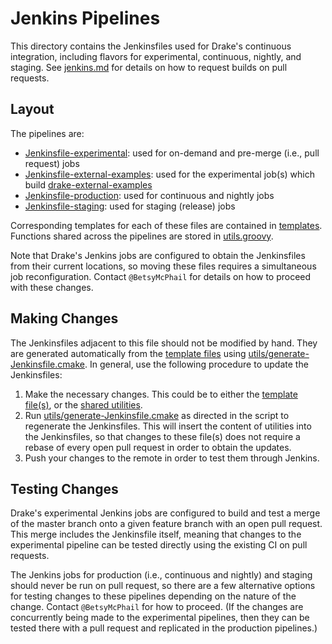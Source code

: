 # Jenkins Pipelines

This directory contains the Jenkinsfiles used for Drake's continuous
integration, including flavors for experimental, continuous, nightly, and
staging. See [jenkins.md](../doc/_pages/jenkins.md) for details on how to
request builds on pull requests.

## Layout

The pipelines are:

* [Jenkinsfile-experimental](./Jenkinsfile-experimental): used for on-demand
and pre-merge (i.e., pull request) jobs
* [Jenkinsfile-external-examples](./Jenkinsfile-external-examples): used for
the experimental job(s) which build
[drake-external-examples](https://github.com/RobotLocomotion/drake-external-examples)
* [Jenkinsfile-production](./Jenkinsfile-production): used for continuous and
nightly jobs
* [Jenkinsfile-staging](./Jenkinsfile-staging): used for staging (release) jobs

Corresponding templates for each of these files are contained in
[templates](./templates/). Functions shared across the pipelines are stored
in [utils.groovy](./utils/utils.groovy).

Note that Drake's Jenkins jobs are configured to obtain the Jenkinsfiles from
their current locations, so moving these files requires a simultaneous job
reconfiguration. Contact `@BetsyMcPhail` for details on how to proceed with
these changes.

## Making Changes

The Jenkinsfiles adjacent to this file should not be modified by hand. They
are generated automatically from the [template files](templates/) using
[utils/generate-Jenkinsfile.cmake](utils/generate-Jenkinsfile.cmake). In general,
use the following procedure to update the Jenkinsfiles:

1. Make the necessary changes. This could be to either the
[template file(s)](templates/), or the [shared utilities](utils/utils.groovy).
2. Run [utils/generate-Jenkinsfile.cmake](utils/generate-Jenkinsfile.cmake)
as directed in the script to regenerate the Jenkinsfiles. This will insert
the content of utilities into the Jenkinsfiles, so that changes to
these file(s) does not require a rebase of every open pull request in order to
obtain the updates.
3. Push your changes to the remote in order to test them through Jenkins.

## Testing Changes

Drake's experimental Jenkins jobs are configured to build and test a merge of
the master branch onto a given feature branch with an open pull request. This
merge includes the Jenkinsfile itself, meaning that changes to the experimental
pipeline can be tested directly using the existing CI on pull requests.

The Jenkins jobs for production (i.e., continuous and nightly) and staging
should never be run on pull request, so there are a few alternative options
for testing changes to these pipelines depending on the nature of the change.
Contact `@BetsyMcPhail` for how to proceed. (If the changes are concurrently
being made to the experimental pipelines, then they can be tested there with a
pull request and replicated in the production pipelines.)
